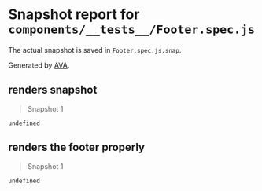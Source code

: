 # Snapshot report for `components/__tests__/Footer.spec.js`

The actual snapshot is saved in `Footer.spec.js.snap`.

Generated by [AVA](https://ava.li).

## renders snapshot

> Snapshot 1

    undefined

## renders the footer properly

> Snapshot 1

    undefined
